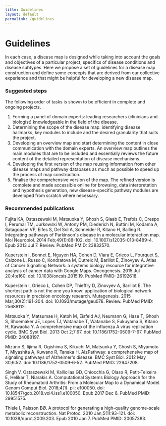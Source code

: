 ```yaml
---
title: Guidelines
layout: default
permalink: /guidelines
---
```


# Guidelines

In each case, a disease map is designed while taking into account the goals and objectives of a particular project, specifics of disease conditions and disease subtypes. Here we propose a set of guidelines for a disease map construction and define some concepts that are derived from our collective experience and that might be helpful for developing a new disease map.

### Suggested steps

The following order of tasks is shown to be efficient in complete and ongoing projects.  

<ol>
  <li>Forming a panel of domain experts: leading researchers (clinicians and biologist) knowledgeable in the field of the disease. 
    </li>
  <li>Determining the scope of the disease map: identifying disease hallmarks, key modules to include and the desired granularity that suits the project. 
    </li>
  <li>Developing an overview map and start determining the content in close communication with the domain experts. An overview map outlines the main modules that are to be included and essentially reviews the future content of the detailed representation of disease mechanisms.
    </li>
  <li>Developing the first version of the map reusing information from other disease maps and pathway databases as much as possible to speed up the process of map construction. 
    </li>
  <li>Finalise the comprehensive version of the map. The refined version is complete and made accessible online for browsing, data interpretation and hypothesis generation, new disease-specific pathway modules are developed from scratch where necessary.
    </li>
</ol>

### Recommended publications

Fujita KA, Ostaszewski M, Matsuoka Y, Ghosh S, Glaab E, Trefois C, Crespo I, Perumal TM, Jurkowski W, Antony PM, Diederich N, Buttini M, Kodama A, Satagopam VP, Eifes S, Del Sol A, Schneider R, Kitano H, Balling R. Integrating pathways of Parkinson's disease in a molecular interaction map. Mol Neurobiol. 2014 Feb;49(1):88-102. doi: 10.1007/s12035-013-8489-4. Epub 2013 Jul 7. Review. PubMed PMID: 23832570.  

Kuperstein I, Bonnet E, Nguyen HA, Cohen D, Viara E, Grieco L, Fourquet S, Calzone L, Russo C, Kondratova M, Dutreix M, Barillot E, Zinovyev A. Atlas of Cancer Signalling Network: a systems biology resource for integrative analysis of cancer data with Google Maps. Oncogenesis. 2015 Jul 20;4:e160. doi: 10.1038/oncsis.2015.19. PubMed PMID: 26192618.  

Kuperstein I, Grieco L, Cohen DP, Thieffry D, Zinovyev A, Barillot E. The shortest path is not the one you know: application of biological network resources in precision oncology research. Mutagenesis. 2015 Mar;30(2):191-204. doi: 10.1093/mutage/geu078. Review. PubMed PMID: 25688112.

Matsuoka Y, Matsumae H, Katoh M, Eisfeld AJ, Neumann G, Hase T, Ghosh S, Shoemaker JE, Lopes TJ, Watanabe T, Watanabe S, Fukuyama S, Kitano H, Kawaoka Y.  A comprehensive map of the influenza A virus replication cycle. BMC Syst Biol. 2013 Oct 2;7:97. doi: 10.1186/1752-0509-7-97. PubMed PMID: 24088197.  

Mizuno S, Iijima R, Ogishima S, Kikuchi M, Matsuoka Y, Ghosh S, Miyamoto T, Miyashita A, Kuwano R, Tanaka H. AlzPathway: a comprehensive map of signaling pathways of Alzheimer's disease. BMC Syst Biol. 2012 May 30;6:52. doi: 10.1186/1752-0509-6-52. PubMed PMID: 22647208.  

Singh V, Ostaszewski M, Kalliolias GD, Chiocchia G, Olaso R, Petit-Teixeira E, Helikar T, Niarakis A. Computational Systems Biology Approach for the Study of Rheumatoid Arthritis: From a Molecular Map to a Dynamical Model. Genom Comput Biol. 2018;4(1). pii: e100050. doi: 10.18547/gcb.2018.vol4.iss1.e100050. Epub 2017 Dec 6. PubMed PMID: 29951575.  

Thiele I, Palsson BØ. A protocol for generating a high-quality genome-scale metabolic reconstruction. Nat Protoc. 2010 Jan;5(1):93-121. doi: 10.1038/nprot.2009.203. Epub 2010 Jan 7. PubMed PMID: 20057383.




